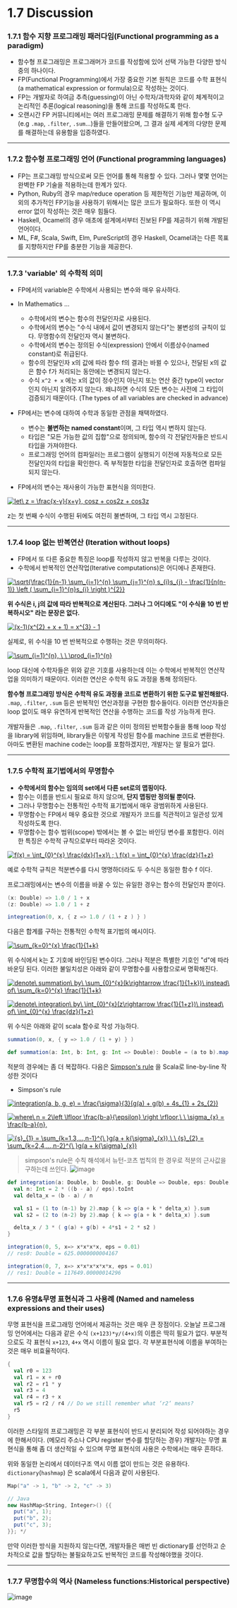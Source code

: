 # 1.7 Discussion

### 1.7.1 함수 지향 프로그래밍 패러다임(Functional programming as a paradigm)
- 함수형 프로그래밍은 프로그래머가 코드를 작성함에 있어 선택 가능한 다양한 방식 중의 하나이다.
- FP(Functional Programming)에서 가장 중요한 기본 원칙은 코드를 수학 표현식(a mathematical expression or formula)으로 작성하는 것이다.
- FP는 개발자로 하여금 추측(guessing)이 아닌 수학자/과학자와 같이 체계적이고 논리적인 추론(logical reasoning)을 통해 코드를 작성하도록 한다.
- 오랜시간 FP 커뮤니티에서는 여러 프로그래밍 문제를 해결하기 위해 함수형 도구(e.g `.map`, `.filter`, `.sum`...)들을 만들어왔으며, 그 결과 실제 세계의 다양한 문제를 해결하는데 유용함을 입증하였다. 

---

### 1.7.2 함수형 프로그래밍 언어 (Functional programming languages) 
- FP는 프로그래밍 방식으로써 모든 언어를 통해 적용할 수 있다. 그러나 몇몇 언어는 완벽한 FP 기술을 적용하는데 한계가 있다.
- Python, Ruby의 경우 map/reduce operation 등 제한적인 기능만 제공하며, 이외의 추가적인 FP기능을 사용하기 위해서는 많은 코드가 필요하다. 또한 이 역시 error 없이 작성하는 것은 매우 힘들다. 
- Haskell, Ocamel의 경우 애초에 설계에서부터 진보된 FP를 제공하기 위해 개발된 언어이다. 
- ML, F#, Scala, Swift, Elm, PureScript의 경우 Haskell, Ocamel과는 다른 목표를 지향하지만 FP를  충분한 기능을 제공한다.  

---

### 1.7.3 'variable' 의 수학적 의미 
- FP에서의 variable은 수학에서 사용되는 변수와 매우 유사하다. 

- In Mathematics ...
  - 수학에서의 변수는 함수의 전달인자로 사용된다. 
  - 수학에서의 변수는 "수식 내에서 값이 변경되지 않는다"는 불변성의 규칙이 있다. 무명함수의 전달인자 역시 불변하다.
  - 수학에서의 변수는 정의된 수식(expression) 안에서 이름상수(named constant)로 취급된다.
  - 함수의 전달인자 x의 값에 따라 함수 f의 결과는 바뀔 수 있으나, 전달된 x의 값은 함수 f가 처리되는 동안에는 변경되지 않는다.
  - 수식 ```x^2 + x``` 에는 x의 값이 정수인지 아닌지 또는 연산 중간 type이 vector 인지 아닌지 알려주지 않는다. 왜냐하면 수식의 모든 변수는 사전에 그 타입이 검증되기 때문이다. (The types of all variables are checked in advance)

- FP에서는 변수에 대하여 수학과 동일한 관점을 채택하였다.
    - 변수는 **불변하는 named constant**이며, 그 타입 역시 변하지 않는다. 
    - 타입은 "모든 가능한 값의 집합"으로 정의되며, 함수의 각 전달인자들은 반드시 타입을 가져야한다. 
    - 프로그래밍 언어의 컴파일러는 프로그램이 실행되기 이전에 자동적으로 모든 전달인자의 타입을 확인한다. 즉 부적절한 타입을 전달인자로 호출하면 컴파일되지 않는다.
- FP에서의 변수는 재사용이 가능한 표현식을 의미한다.

<a href="https://www.codecogs.com/eqnedit.php?latex=let\&space;z&space;=&space;\frac{x-y}{x&plus;y},&space;cosz&space;&plus;&space;cos2z&space;&plus;&space;cos3z" target="_blank"><img src="https://latex.codecogs.com/gif.latex?let\&space;z&space;=&space;\frac{x-y}{x&plus;y},&space;cosz&space;&plus;&space;cos2z&space;&plus;&space;cos3z" title="let\ z = \frac{x-y}{x+y}, cosz + cos2z + cos3z" /></a>
 
z는 첫 번째 수식이 수행된 뒤에도 여전히 불변하며, 그 타입 역시 고정된다. 

---

### 1.7.4 loop 없는 반복연산 (Iteration without loops)
- FP에서 또 다른 중요한 특징은 loop를 작성하지 않고 반복을 다루는 것이다.
- 수학에서 반복적인 연산작업(Iterative computations)은 어디에나 존재한다. 

<a href="https://www.codecogs.com/eqnedit.php?latex=\sqrt{\frac{1}{n-1}&space;\sum_{i=1}^{n}&space;\sum_{j=1}^{n}&space;s_{i}s_{j}&space;-&space;\frac{1}{n(n-1)}&space;\left&space;(&space;\sum_{i=1}^{n}s_{i}&space;\right&space;)^{2}}" target="_blank"><img src="https://latex.codecogs.com/gif.latex?\sqrt{\frac{1}{n-1}&space;\sum_{i=1}^{n}&space;\sum_{j=1}^{n}&space;s_{i}s_{j}&space;-&space;\frac{1}{n(n-1)}&space;\left&space;(&space;\sum_{i=1}^{n}s_{i}&space;\right&space;)^{2}}" title="\sqrt{\frac{1}{n-1} \sum_{i=1}^{n} \sum_{j=1}^{n} s_{i}s_{j} - \frac{1}{n(n-1)} \left ( \sum_{i=1}^{n}s_{i} \right )^{2}}" /></a>

**위 수식은 i, j의 값에 따라 반복적으로 계산된다. 그러나 그 어디에도 "이 수식을 10 번 반복하시오" 라는 문장은 없다.**

<a href="https://www.codecogs.com/eqnedit.php?latex=(x-1)(x^{2}&space;&plus;&space;x&space;&plus;&space;1)&space;=&space;x^{3}&space;-&space;1" target="_blank"><img src="https://latex.codecogs.com/gif.latex?(x-1)(x^{2}&space;&plus;&space;x&space;&plus;&space;1)&space;=&space;x^{3}&space;-&space;1" title="(x-1)(x^{2} + x + 1) = x^{3} - 1" /></a>

실제로, 위 수식을 10 번 반복적으로 수행하는 것은 무의미하다.

<a href="https://www.codecogs.com/eqnedit.php?latex=\sum_{i=1}^{n},&space;\&space;\&space;\prod_{i=1}^{n}" target="_blank"><img src="https://latex.codecogs.com/gif.latex?\sum_{i=1}^{n},&space;\&space;\&space;\prod_{i=1}^{n}" title="\sum_{i=1}^{n}, \ \ \prod_{i=1}^{n}" /></a>

loop 대신에 수학자들은 위와 같은 기호를 사용하는데 이는 수학에서 반복적인 연산작업을 의미하기 때문이다. 이러한 연산은 수학적 유도 과정을 통해 정의된다. 

**함수형 프로그래밍 방식은 수학적 유도 과정을 코드로 변환하기 위한 도구로 발전해왔다.** `.map`, `.filter`, `.sum` 등은 반복적인 연산과정을 구현한 함수들이다. 이러한 연산자들은 loop 없이도 매우 유연하게 반복적인 연산을 수행하는 코드를 작성 가능하게 한다. 

개발자들은 `.map`, `.filter`, `.sum` 등과 같은 이미 정의된 반복함수들을 통해 loop 작성을 library에 위임하며, library들은 이렇게 작성된 함수를 machine 코드로 변환한다. 아마도 변환된 machine code는 loop를 포함하겠지만, 개발자는 알 필요가 없다.

---

### 1.7.5 수학적 표기법에서의 무명함수
- **수학에서의 함수는 임의의 set에서 다른 set로의 맵핑이다.**
- 함수는 이름을 반드시 필요로 하지 않으며, **단지 맵핑만 정의될 뿐이다.**
- 그러나 무명함수는 전통적인 수학적 표기법에서 매우 광범위하게 사용된다.
- 무명함수는 FP에서 매우 중요한 것으로 개발자가 코드를 직관적이고 일관성 있게 작성하도록 한다. 
- 무명함수는 함수 범위(scope) 밖에서는 볼 수 없는 바인딩 변수를 포함한다. 이러한 특징은 수학적 규칙으로부터 따라온 것이다.

<a href="https://www.codecogs.com/eqnedit.php?latex=f(x)&space;=&space;\int_{0}^{x}&space;\frac{dx}{1&plus;x}\&space;;&space;\&space;f(x)&space;=&space;\int_{0}^{x}&space;\frac{dz}{1&plus;z}" target="_blank"><img src="https://latex.codecogs.com/gif.latex?f(x)&space;=&space;\int_{0}^{x}&space;\frac{dx}{1&plus;x}\&space;;&space;\&space;f(x)&space;=&space;\int_{0}^{x}&space;\frac{dz}{1&plus;z}" title="f(x) = \int_{0}^{x} \frac{dx}{1+x}\ ; \ f(x) = \int_{0}^{x} \frac{dz}{1+z}" /></a>

예로 수학적 규칙은 적분변수를 다시 명명하더라도 두 수식은 동일한 함수 f 이다. 

프로그래밍에서는 변수의 이름을 바꿀 수 있는 유일한 경우는 함수의 전달인자 뿐이다.
```scala
(x: Double) => 1.0 / 1 + x
(z: Double) => 1.0 / 1 + z

integreation(0, x, { z => 1.0 / (1 + z ) } )
```

다음은 합계를 구하는 전통적인 수학적 표기법의 예시이다.

<a href="https://www.codecogs.com/eqnedit.php?latex=\sum_{k=0}^{x}&space;\frac{1}{1&plus;k}" target="_blank"><img src="https://latex.codecogs.com/gif.latex?\sum_{k=0}^{x}&space;\frac{1}{1&plus;k}" title="\sum_{k=0}^{x} \frac{1}{1+k}" /></a>

위 수식에서 k는 Σ 기호에 바인딩된 변수이다. 그러나 적분은 특별한 기호인 "d"에 따라 바운딩 된다. 이러한 불일치성은 아래와 같이 무명함수를 사용함으로써 명확해진다.

<a href="https://www.codecogs.com/eqnedit.php?latex=denote\&space;summation\&space;by\&space;\sum_{0}^{x}(k\rightarrow&space;\frac{1}{1&plus;k})\&space;instead\&space;of\&space;\sum_{k=0}^{x}&space;\frac{1}{1&plus;k}" target="_blank"><img src="https://latex.codecogs.com/gif.latex?denote\&space;summation\&space;by\&space;\sum_{0}^{x}(k\rightarrow&space;\frac{1}{1&plus;k})\&space;instead\&space;of\&space;\sum_{k=0}^{x}&space;\frac{1}{1&plus;k}" title="denote\ summation\ by\ \sum_{0}^{x}(k\rightarrow \frac{1}{1+k})\ instead\ of\ \sum_{k=0}^{x} \frac{1}{1+k}" /></a>

<a href="https://www.codecogs.com/eqnedit.php?latex=denote\&space;integration\&space;by\&space;\int_{0}^{x}(z\rightarrow&space;\frac{1}{1&plus;z})\&space;instead\&space;of\&space;\int_{0}^{x}&space;\frac{dz}{1&plus;z}" target="_blank"><img src="https://latex.codecogs.com/gif.latex?denote\&space;integration\&space;by\&space;\int_{0}^{x}(z\rightarrow&space;\frac{1}{1&plus;z})\&space;instead\&space;of\&space;\int_{0}^{x}&space;\frac{dz}{1&plus;z}" title="denote\ integration\ by\ \int_{0}^{x}(z\rightarrow \frac{1}{1+z})\ instead\ of\ \int_{0}^{x} \frac{dz}{1+z}" /></a>

위 수식은 아래와 같이 scala 함수로 작성 가능하다. 
```scala
summation(0, x, { y => 1.0 / (1 + y) } )

def summation(a: Int, b: Int, g: Int => Double): Double = (a to b).map(g).sum
```

적분의 경우에는 좀 더 복잡하다. 다음은 [Simpson's rule](https://en.wikipedia.org/wiki/Simpson%27s_rule) 을 Scala로 line-by-line 작성한 것이다

- Simpson's rule

<a href="https://www.codecogs.com/eqnedit.php?latex=integration(a,&space;b,&space;g,&space;e)&space;=&space;\frac{\sigma}{3}(g(a)&space;&plus;&space;g(b)&space;&plus;&space;4s_{1}&space;&plus;&space;2s_{2})" target="_blank"><img src="https://latex.codecogs.com/gif.latex?integration(a,&space;b,&space;g,&space;e)&space;=&space;\frac{\sigma}{3}(g(a)&space;&plus;&space;g(b)&space;&plus;&space;4s_{1}&space;&plus;&space;2s_{2})" title="integration(a, b, g, e) = \frac{\sigma}{3}(g(a) + g(b) + 4s_{1} + 2s_{2})" /></a>

<a href="https://www.codecogs.com/eqnedit.php?latex=where\&space;n&space;=&space;2\left&space;\lfloor&space;\frac{b-a}{\epsilon}&space;\right&space;\rfloor,\&space;\&space;\sigma_{x}&space;=&space;\frac{b-a}{n}," target="_blank"><img src="https://latex.codecogs.com/gif.latex?where\&space;n&space;=&space;2\left&space;\lfloor&space;\frac{b-a}{\epsilon}&space;\right&space;\rfloor,\&space;\&space;\sigma_{x}&space;=&space;\frac{b-a}{n}," title="where\ n = 2\left \lfloor \frac{b-a}{\epsilon} \right \rfloor,\ \ \sigma_{x} = \frac{b-a}{n}," /></a>

<a href="https://www.codecogs.com/eqnedit.php?latex={s}_{1}&space;=&space;\sum_{k=1,3,...,n-1}^{\&space;}g(a&space;&plus;&space;k{\sigma}_{x}),\&space;\&space;{s}_{2}&space;=&space;\sum_{k=2,4,...,n-2}^{\&space;}g(a&space;&plus;&space;k{\sigma}_{x})" target="_blank"><img src="https://latex.codecogs.com/gif.latex?{s}_{1}&space;=&space;\sum_{k=1,3,...,n-1}^{\&space;}g(a&space;&plus;&space;k{\sigma}_{x}),\&space;\&space;{s}_{2}&space;=&space;\sum_{k=2,4,...,n-2}^{\&space;}g(a&space;&plus;&space;k{\sigma}_{x})" title="{s}_{1} = \sum_{k=1,3,...,n-1}^{\ }g(a + k{\sigma}_{x}),\ \ {s}_{2} = \sum_{k=2,4,...,n-2}^{\ }g(a + k{\sigma}_{x})" /></a>

> simpson's rule은 수칙 해석에서 뉴턴-코츠 법칙의 한 경우로 적분의 근사값을 구하는데 쓰인다.
![image](https://user-images.githubusercontent.com/13671946/72363361-15b37480-3738-11ea-8931-6b456a75b1b1.png)


```scala
def integration(a: Double, b: Double, g: Double => Double, eps: Double): Double = {
  val n: Int = 2 * ((b - a) / eps).toInt
  val delta_x = (b - a) / n

  val s1 = (1 to (n-1) by 2).map { k => g(a + k * delta_x) }.sum
  val s2 = (2 to (n-2) by 2).map { k => g(a + k * delta_x) }.sum

  delta_x / 3 * ( g(a) + g(b) + 4*s1 + 2 * s2 )
}

integration(0, 5, x=> x*x*x*x, eps = 0.01)
// res0: Double = 625.0000000004167

integration(0, 7, x=> x*x*x*x*x*x, eps = 0.01)
// res1: Double = 117649.00000014296
```

---

### 1.7.6 유명&무명 표현식과 그 사용례 (Named and nameless expressions and their uses)

무명 표현식을 프로그래밍 언어에서 제공하는 것은 매우 큰 장점이다. 오늘날 프로그래밍 언어에서는 다음과 같은 수식 `(x+123)*y/(4+x)`의 이름은 딱히 필요가 없다. 부분적으로도 각 표현식 `x+123`, `4+x` 역시 이름이 필요 없다. 각 부분표현식에 이름을 부여하는것은 매우 비효율적이다. 

```scala
{
  val r0 = 123
  val r1 = x + r0
  val r2 = r1 * y
  val r3 = 4
  val r4 = r3 + x
  val r5 = r2 / r4 // Do we still remember what ‘r2‘ means?
  r5
}
```

이러한 스타일의 프로그래밍은 각 부분 표현식이 반드시 분리되어 작성 되어야하는 경우에 한해서이다. (메모리 주소나 CPU register 변수를 할당하는 경우) 
개발자는 무명 표현식을 통해 좀 더 생산적일 수 있으며 무명 표현식의 사용은 수학에서는 매우 흔하다.

위와 동일한 논리에서 데이터구조 역시 이름 없이 만드는 것은 유용하다. `dictionary`(`hashmap`) 은 scala에서 다음과 같이 사용된다.
```scala
Map("a" -> 1, "b" -> 2, "c" -> 3)

// Java
new HashMap<String, Integer>() {{
  put("a", 1);
  put("b", 2);
  put("c", 3);
}}; */
```
만약 이러한 방식을 지원하지 않는다면, 개발자들은 매번 빈 dictionary를 선언하고 순차적으로 값을 할당하는 불필요하고도 반복적인 코드를 작성해야했을 것이다. 

---

### 1.7.7 무명함수의 역사 (Nameless functions:Historical perspective)
![image](https://user-images.githubusercontent.com/13671946/72364679-4399b880-373a-11ea-8a2a-5b3293864ffb.png)



